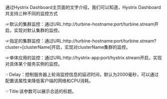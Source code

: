 通过Hystrix Dashboard主页面的文字介绍，我们可以知道，Hystrix Dashboard共支持三种不同的监控方式

☞默认的集群监控：通过URL:http://turbine-hostname:port/turbine.stream开启，实现对默认集群的监控。

☞指定的集群监控：通过URL:http://turbine-hostname:port/turbine.stream?cluster=[clusterName]开启，实现对clusterName集群的监控。

☞单体应用的监控：通过URL:http://hystrix-app:port/hystrix.stream开启，实现对具体某个服务实例的监控。

☞Delay：控制服务器上轮询监控信息的延迟时间，默认为2000毫秒，可以通过配置该属性来降低客户端的网络和CPU消耗。

☞Title:该参数可以展示合适的标题。
